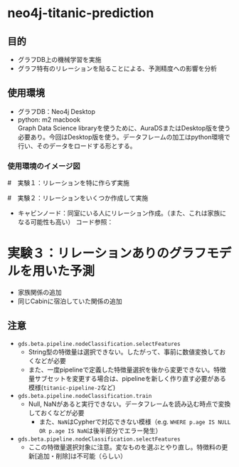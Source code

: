 # neo4j-titanic-prediction

## 目的
- グラフDB上の機械学習を実施
- グラフ特有のリレーションを貼ることによる、予測精度への影響を分析

## 使用環境
- グラフDB：Neo4j Desktop
- python: m2 macbook  
Graph Data Science libraryを使うために、AuraDSまたはDesktop版を使う必要あり。今回はDesktop版を使う。データフレームの加工はpython環境で行い、そのデータをロードする形とする。

### 使用環境のイメージ図


#　実験１：リレーションを特に作らず実施

#　実験２：リレーションをいくつか作成して実施
- キャビンノード：同室にいる人にリレーション作成。（また、これは家族になる可能性も高い）
コード参照：

# 実験３：リレーションありのグラフモデルを用いた予測
- 家族関係の追加
- 同じCabinに宿泊していた関係の追加

## 注意
- `gds.beta.pipeline.nodeClassification.selectFeatures`
    - String型の特徴量は選択できない。したがって、事前に数値変換しておくなどが必要
    - また、一度pipelineで定義した特徴量選択を後から変更できない。特徴量サブセットを変更する場合は、pipelineを新しく作り直す必要がある模様(`titanic-pipeline-2`など)
- `gds.beta.pipeline.nodeClassification.train`
    - Null, NaNがあると実行できない。データフレームを読み込む時点で変換しておくなどが必要
        - また、`NaN`はCypherで対応できない模様（e.g. `WHERE p.age IS NULL OR p.age IS NaN`は後半部分でエラー発生）
- `gds.beta.pipeline.nodeClassification.selectFeatures`
    - ここの特徴量選択対象に注意。変なものを選ぶとやり直し。特徴料の更新[追加・削除]は不可能（らしい）